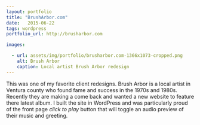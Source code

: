 ```yaml
---
layout: portfolio
title: "BrushArbor.com"
date:   2015-06-22
tags: wordpress
portfolio_url: http://brusharbor.com

images:

  - url: assets/img/portfolio/brusharbor.com-1366x1073-cropped.png
    alt: Brush Arbor
    caption: Local artist Brush Arbor redesign
---
```


This was one of my favorite client redesigns. Brush Arbor is a local artist in Ventura county who found fame and success in the 1970s and 1980s. Recently they are making a come back and wanted a new website to feature there latest album. I built the site in WordPress and was particularly proud of the front page *click to play* button that will toggle an audio preview of their music and greeting.